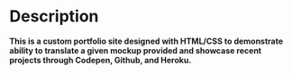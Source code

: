 # Description
**This is a custom portfolio site designed with HTML/CSS to demonstrate ability to translate a given mockup provided and showcase recent projects through Codepen, Github, and Heroku.**
